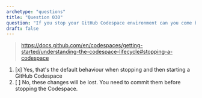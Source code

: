 ```yaml
---
archetype: "questions"
title: "Question 030"
question: "If you stop your GitHub Codespace environment can you come back to the changes later if you haven't commited them?"
draft: false
---
```


> https://docs.github.com/en/codespaces/getting-started/understanding-the-codespace-lifecycle#stopping-a-codespace
1. [x] Yes, that's the default behaviour when stopping and then starting a GitHub Codespace
1. [ ] No, these changes will be lost. You need to commit them before stopping the Codespace.
